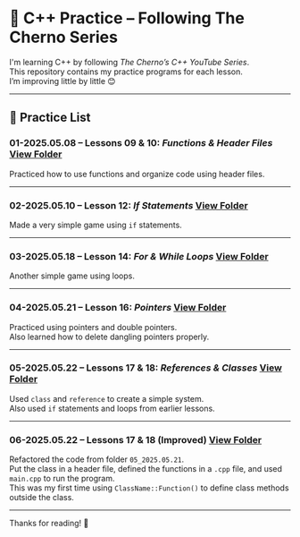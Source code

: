 # 📘 C++ Practice – Following The Cherno Series

I'm learning C++ by following *The Cherno’s C++ YouTube Series*.  
This repository contains my practice programs for each lesson.  
I’m improving little by little 😊

---

## 📂 Practice List

### 01-2025.05.08 – Lessons 09 & 10: *Functions & Header Files*  [View Folder](./01-2025.05.08)
Practiced how to use functions and organize code using header files.

---

### 02-2025.05.10 – Lesson 12: *If Statements*  [View Folder](./02-2025.05.10)
Made a very simple game using `if` statements.

---

### 03-2025.05.18 – Lesson 14: *For & While Loops*  [View Folder](./03-2025.05.18)
Another simple game using loops.

---

### 04-2025.05.21 – Lesson 16: *Pointers*  [View Folder](./04-2025.05.21)
Practiced using pointers and double pointers.  
Also learned how to delete dangling pointers properly.

---

### 05-2025.05.22 – Lessons 17 & 18: *References & Classes*  [View Folder](./05-2025.05.22)
Used `class` and `reference` to create a simple system.  
Also used `if` statements and loops from earlier lessons.

---

### 06-2025.05.22 – Lessons 17 & 18 (Improved)  [View Folder](./06-2025.05.22)
Refactored the code from folder `05_2025.05.21`.  
Put the class in a header file, defined the functions in a `.cpp` file, and used `main.cpp` to run the program.  
This was my first time using `ClassName::Function()` to define class methods outside the class.

---

Thanks for reading! 🙌

